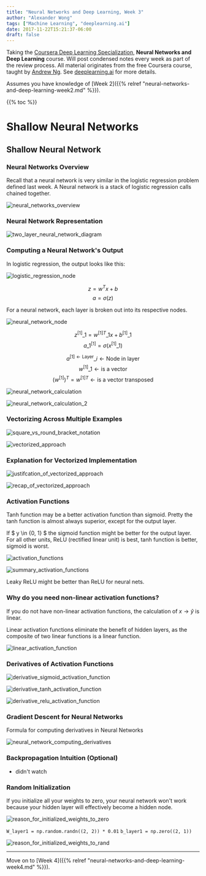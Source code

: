 ```yaml
---
title: "Neural Networks and Deep Learning, Week 3"
author: "Alexander Wong"
tags: ["Machine Learning", "deeplearning.ai"]
date: 2017-11-22T15:21:37-06:00
draft: false
---
```


Taking the [Coursera Deep Learning Specialization](https://www.coursera.org/specializations/deep-learning), **Neural Networks and Deep Learning** course. Will post condensed notes every week as part of the review process. All material originates from the free Coursera course, taught by [Andrew Ng](http://www.andrewng.org/). See [deeplearning.ai](https://www.deeplearning.ai/) for more details.

Assumes you have knowledge of [Week 2]({{% relref "neural-networks-and-deep-learning-week2.md" %}}).

{{% toc %}}

# Shallow Neural Networks

## Shallow Neural Network

### Neural Networks Overview

Recall that a neural network is very similar in the logistic regression problem defined last week. A Neural network is a stack of logistic regression calls chained together.

![neural_networks_overview](/img/deeplearning-ai/neural_networks_overview.png)

### Neural Network Representation

![two_layer_neural_network_diagram](/img/deeplearning-ai/two_layer_neural_network_diagram.png)

### Computing a Neural Network's Output

In logistic regression, the output looks like this:

![logistic_regression_node](/img/deeplearning-ai/logistic_regression_node.png)

$$ z = w^Tx + b $$
$$ a = \sigma(z) $$

For a neural network, each layer is broken out into its respective nodes.

![neural_network_node](/img/deeplearning-ai/neural_network_node.png)

$$ z^{[1]}\_1 = w^{[1]T}\_1x + b^{[1]}\_1 $$
$$ a\_1^{[1]} = \sigma(x^{[1]}\_1) $$

$$ a^{[1] \leftarrow \text{Layer} }\_{i \leftarrow \text{Node in layer}} $$
$$ w^{[1]}\_1 \leftarrow \text{is a vector} $$
$$ (w^{[1]})^T = w^{[1]T} \leftarrow \text{is a vector transposed} $$

![neural_network_calculation](/img/deeplearning-ai/neural_network_calculation.png)

![neural_network_calculation_2](/img/deeplearning-ai/neural_network_calculation_2.png)

### Vectorizing Across Multiple Examples

![square_vs_round_bracket_notation](/img/deeplearning-ai/square_vs_round_bracket_notation.png)

![vectorized_approach](/img/deeplearning-ai/vectorized_approach.png)

### Explanation for Vectorized Implementation

![justifcation_of_vectorized_approach](/img/deeplearning-ai/justifcation_of_vectorized_approach.png)

![recap_of_vectorized_approach](/img/deeplearning-ai/recap_of_vectorized_approach.png)

### Activation Functions

Tanh function may be a better activation function than sigmoid. Pretty the tanh function is almost always superior, except for the output layer.

If $ y \in \{0, 1\} $ the sigmoid function might be better for the output layer.
For all other units, ReLU (rectified linear unit) is best, tanh function is better, sigmoid is worst.

![activation_functions](/img/deeplearning-ai/activation_functions.png)

![summary_activation_functions](/img/deeplearning-ai/summary_activation_functions.png)

Leaky ReLU might be better than ReLU for neural nets.

### Why do you need non-linear activation functions?

If you do not have non-linear activation functions, the calculation of $x \rightarrow \hat{y}$ is linear.

Linear activation functions eliminate the benefit of hidden layers, as the composite of two linear functions is a linear function.

![linear_activation_function](/img/deeplearning-ai/linear_activation_function.png)

### Derivatives of Activation Functions

![derivative_sigmoid_activation_function](/img/deeplearning-ai/derivative_sigmoid_activation_function.png)

![derivative_tanh_activation_function](/img/deeplearning-ai/derivative_tanh_activation_function.png)

![derivative_relu_activation_function](/img/deeplearning-ai/derivative_relu_activation_function.png)

### Gradient Descent for Neural Networks

Formula for computing derivatives in Neural Networks

![neural_network_computing_derivatives](/img/deeplearning-ai/neural_network_computing_derivatives.png)

### Backpropagation Intuition (Optional)

- didn't watch

### Random Initialization

If you initialize all your weights to zero, your neural network won't work because your hidden layer will effectively become a hidden node.

![reason_for_initialized_weights_to_zero](/img/deeplearning-ai/reason_for_initialized_weights_to_zero.png)

`W_layer1 = np.random.randn((2, 2)) * 0.01`
`b_layer1 = np.zero((2, 1))`

![reason_for_initialized_weights_to_rand](/img/deeplearning-ai/reason_for_initialized_weights_to_rand.png)

---

Move on to [Week 4]({{% relref "neural-networks-and-deep-learning-week4.md" %}}).
